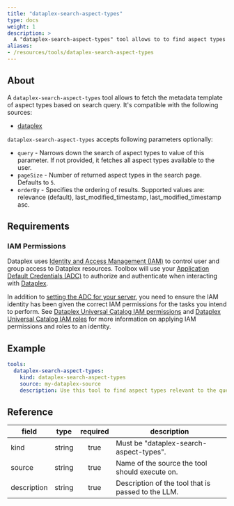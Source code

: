 ```yaml
---
title: "dataplex-search-aspect-types"
type: docs
weight: 1
description: >
  A "dataplex-search-aspect-types" tool allows to to find aspect types relevant to the query.
aliases:
- /resources/tools/dataplex-search-aspect-types
---
```


## About

A `dataplex-search-aspect-types` tool allows to fetch the metadata template of
aspect types based on search query.
It's compatible with the following sources:

- [dataplex](../../sources/dataplex.md)

`dataplex-search-aspect-types` accepts following parameters optionally:

- `query` - Narrows down the search of aspect types to value of this parameter.
  If not provided, it fetches all aspect types available to the user.
- `pageSize` - Number of returned aspect types in the search page. Defaults to `5`.
- `orderBy` - Specifies the ordering of results. Supported values are: relevance
  (default), last_modified_timestamp, last_modified_timestamp asc.

## Requirements

### IAM Permissions

Dataplex uses [Identity and Access Management (IAM)][iam-overview] to control
user and group access to Dataplex resources. Toolbox will use your
[Application Default Credentials (ADC)][adc] to authorize and authenticate when
interacting with [Dataplex][dataplex-docs].

In addition to [setting the ADC for your server][set-adc], you need to ensure
the IAM identity has been given the correct IAM permissions for the tasks you
intend to perform. See [Dataplex Universal Catalog IAM permissions][iam-permissions]
and [Dataplex Universal Catalog IAM roles][iam-roles] for more information on
applying IAM permissions and roles to an identity.

[iam-overview]: https://cloud.google.com/dataplex/docs/iam-and-access-control
[adc]: https://cloud.google.com/docs/authentication#adc
[set-adc]: https://cloud.google.com/docs/authentication/provide-credentials-adc
[iam-permissions]: https://cloud.google.com/dataplex/docs/iam-permissions
[iam-roles]: https://cloud.google.com/dataplex/docs/iam-roles
[dataplex-docs]: https://cloud.google.com/dataplex

## Example

```yaml
tools:
  dataplex-search-aspect-types:
    kind: dataplex-search-aspect-types
    source: my-dataplex-source
    description: Use this tool to find aspect types relevant to the query.
```

## Reference

| **field**   | **type** | **required** | **description**                                    |
|-------------|:--------:|:------------:|----------------------------------------------------|
| kind        |  string  |     true     | Must be "dataplex-search-aspect-types".            |
| source      |  string  |     true     | Name of the source the tool should execute on.     |
| description |  string  |     true     | Description of the tool that is passed to the LLM. |